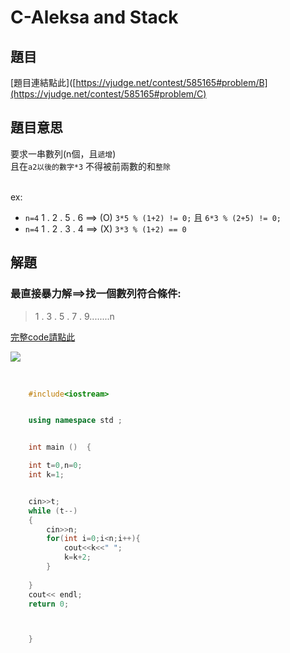 # C-Aleksa and Stack

## 題目
[題目連結點此]([https://vjudge.net/contest/585165#problem/B](https://vjudge.net/contest/585165#problem/C)

## 題目意思

要求一串數列(n個，且`遞增`) <br>
且在`a2以後的數字*3` 不得被前兩數的和`整除`<br><br>

ex: <br>
* `n=4` 1 . 2 . 5 . 6 ==> (O)   ``3*5 % (1+2) != 0;`` 且 ``6*3 % (2+5) != 0;``
* `n=4` 1 . 2 . 3 . 4 ==> (X)   ``3*3 % (1+2) == 0``


## 解題

### 最直接暴力解==>找一個數列符合條件:

>1 . 3 . 5 . 7 . 9........n <br>



[完整code請點此](https://github.com/archue001/CPEB1005/blob/C---Aleksa-and-Stack/cpeC.cpp)   <br>

![](https://github.com/archue001/CPEB1005/blob/%E5%9C%96%E7%89%87/386320732_310791081710296_4375879779438103400_n.jpg)


<br>

```  cpp
    #include<iostream>


    using namespace std ;


    int main ()  {

    int t=0,n=0;
    int k=1;


    cin>>t;
    while (t--)
    {
        cin>>n;
        for(int i=0;i<n;i++){
            cout<<k<<" ";
            k=k+2;
        }
        
    }
    cout<< endl;
    return 0;



    }
```
